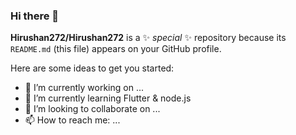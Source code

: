 ### Hi there 👋

**Hirushan272/Hirushan272** is a ✨ _special_ ✨ repository because its `README.md` (this file) appears on your GitHub profile.

Here are some ideas to get you started:

- 🔭 I’m currently working on ...
- 🌱 I’m currently learning Flutter & node.js
- 👯 I’m looking to collaborate on ...
- 📫 How to reach me: ...
